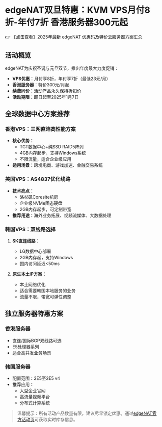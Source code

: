# edgeNAT双旦特惠：KVM VPS月付8折-年付7折 香港服务器300元起

👉 [【点击查看】2025年最新 edgeNAT 优惠码及特价云服务器方案汇总](https://bit.ly/edgenat)

## 活动概览
edgeNAT为庆祝圣诞与元旦双节，推出年度最大力度促销：
- **VPS优惠**：月付享8折，年付享7折（最低23元/月）
- **香港服务器**：特价300元/月起
- **续费同价**：活动产品永久保持折扣价
- **活动期限**：即日起至2025年1月7日

## 全球数据中心方案推荐

### 香港VPS：三网直连高性能方案
- **核心优势**：
  - TGT数据中心+纯SSD RAID5阵列
  - 4GB内存起步，支持Windows系统
  - 不限流量，适合企业级应用
- **适用场景**：跨境电商、游戏加速、金融交易系统

### 美国VPS：AS4837优化线路
- **技术亮点**：
  - 洛杉矶Coresite机房
  - 企业级NVMe固态硬盘
  - 2GB内存起步，可定制带宽
- **推荐用途**：海外业务拓展、视频流媒体、大数据处理

### 韩国VPS：双线路选择
1. **SK直连线路**：
   - LG数据中心部署
   - 2GB内存起，支持Windows
   - 国内访问延迟<50ms

2. **原生本土IP方案**：
   - 本土网络优化
   - 适合需要韩国本地服务的业务
   - 流量不限，带宽可弹性调整

## 独立服务器特惠方案
### 香港服务器
- 直连/国际BGP双线路可选
- E5处理器系列
- 适合高并发业务场景

### 韩国服务器
- 配置范围：2E5至2E5 v4
- 推荐应用：
  - 大型企业官网
  - 高流量视频平台
  - 分布式计算系统

> 温馨提示：所有活动产品数量有限，建议尽早锁定优惠。通过[edgeNAT官方活动页](https://bit.ly/edgenat)可获取实时库存信息。